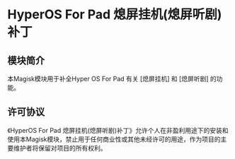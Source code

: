 # HyperOS For Pad 熄屏挂机(熄屏听剧)补丁

## 模块简介

本Magisk模块用于补全Hyper OS For Pad 有关 [熄屏挂机] 和 [熄屏听剧] 的功能。



## 许可协议

《HyperOS For Pad 熄屏挂机(熄屏听剧)补丁》允许个人在非盈利用途下的安装和使用本Magisk模块，禁止用于任何商业性或其他未经许可的用途，作为项目的主要维护者将保留对项目的所有权利。

